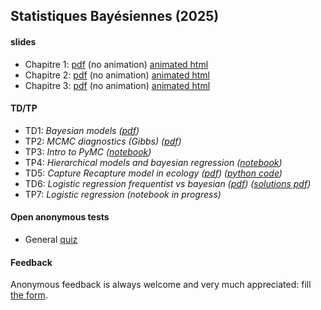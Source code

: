 ## Statistiques Bayésiennes (2025)

#### slides
- Chapitre 1: [pdf](media/teaching/SB/SB-ch1.pdf) (no animation) [animated html](media/teaching/SB/SB-ch1/index.html)
- Chapitre 2:  [pdf](media/teaching/SB/SB-ch2.pdf) (no animation) [animated html](media/teaching/SB/SB-ch2/index.html)
- Chapitre 3:  [pdf](media/teaching/SB/SB-ch3.pdf) (no animation) [animated html](media/teaching/SB/SB-ch3/index.html)

#### TD/TP
- TD1: _Bayesian models ([pdf](media/teaching/SB/td1_modele_bayesien.pdf))_
- TP2: _MCMC diagnostics (Gibbs) ([pdf](media/teaching/SB/td2_mcmc_diagnostics.pdf))_
- TP3: _Intro to PyMC ([notebook](media/teaching/SB/td3_intro_pymc.ipynb))_
- TP4: _Hierarchical models and bayesian regression ([notebook](media/teaching/SB/hierarchical_model.ipynb))_
- TD5: _Capture Recapture model in ecology ([pdf](media/teaching/SB/td5_capture.pdf))_ _([python code](media/teaching/SB/capture_recapture_v1.py))_
- TD6: _Logistic regression frequentist vs bayesian ([pdf](media/teaching/SB/td6.pdf)) ([solutions pdf](media/teaching/SB/td6_solutions.pdf.pdf))_
- TP7: _Logistic regression (notebook in progress)_

#### Open anonymous tests
- General [quiz](https://forms.gle/etP9JVKy1jV72tLe7)

#### Feedback
Anonymous feedback is always welcome and very much appreciated: fill [the form](https://forms.gle/HZuVCYRAnJFRk1316).